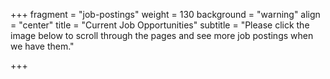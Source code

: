+++
fragment = "job-postings"
weight = 130
background = "warning"
align = "center"
title = "Current Job Opportunities"
subtitle = "Please click the image below to scroll through the pages and see more job postings when we have them."



+++



